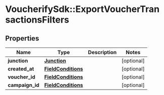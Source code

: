 # VoucherifySdk::ExportVoucherTransactionsFilters

## Properties

| Name | Type | Description | Notes |
| ---- | ---- | ----------- | ----- |
| **junction** | [**Junction**](Junction.md) |  | [optional] |
| **created_at** | [**FieldConditions**](FieldConditions.md) |  | [optional] |
| **voucher_id** | [**FieldConditions**](FieldConditions.md) |  | [optional] |
| **campaign_id** | [**FieldConditions**](FieldConditions.md) |  | [optional] |

